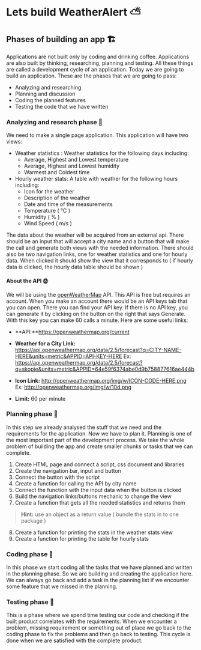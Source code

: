 # Lets build WeatherAlert ⛅
## Phases of building an app 🏗
Applications are not built only by coding and drinking coffee. Applications are also built by thinking, researching, planning and testing. All these things are called a development cycle of an application.  Today we are going to build an application. These are the phases that we are going to pass:
* Analyzing and researching
* Planning and discussion
* Coding the planned features
* Testing the code that we have written

### Analyzing and research phase 🔹
We need to make a single page application. This application will have two views: 
* Weather statistics : Weather statistics for the following days including:
	* Average, Highest and Lowest temperature
	* Average, Highest and Lowest humidity
	* Warmest and Coldest time
* Hourly weather stats: A table with weather for the following hours including:
	* Icon for the weather
	* Description of the weather
	* Date and time of the measurements
	* Temperature ( ℃ )
	* Humidity ( % )
	* Wind Speed ( m/s )

The data about the weather will be acquired from an external api. There should be an input that will accept a city name and a button that will make the call and generate both views with the needed information. There should also be two navigation links, one for weather statistics and one for hourly data. When clicked it should show the view that it corresponds to ( if hourly data is clicked, the hourly data table should be shown )
#### About the API 🌞
We will be using the [openWeatherMap](https://openweathermap.org/) API. This API is free but requires an account. When you make an account there would be an API keys tab that you can open. There you can find your API key. If there is no API key, you can generate it by clicking on the button on the right that says Generate. With this key you can make 60 calls a minute. Here are some useful links:

* **API:**https://openweathermap.org/current

* **Weather for a City Link:** https://api.openweathermap.org/data/2.5/forecast?q=CITY-NAME-HERE&units=metric&APPID=API-KEY-HERE
Ex: https://api.openweathermap.org/data/2.5/forecast?q=skopje&units=metric&APPID=64e59f6374abe0d9b758877616ae444b

* **Icon Link:** http://openweathermap.org/img/w/ICON-CODE-HERE.png
Ex: http://openweathermap.org/img/w/10d.png

* **Limit:** 60 per minute

### Planning phase 🔹
In this step we already analysed the stuff that we need and the requirements for the application. Now we have to plan it. Planning is one of the most important part of the development process. We take the whole problem of building the app and create smaller chunks or tasks that we can complete. 
1.  Create HTML page and connect a script, css document and libraries
2. Create the navigation bar, input and button
3. Connect the button with the script
4. Create a function for calling the API by city name
5. Connect the function with the input data when the button is clicked
6. Build the navigation links/buttons mechanic to change the view
7. Create a function that gets all the needed statistics and returns them
> **Hint:** use an object as a return value ( bundle the stats in to one package )
8. Create a function for printing the stats in the weather stats view
9. Create a function for printing the table for hourly stats
### Coding phase 🔹
In this phase we start coding all the tasks that we have planned and written in the planning phase. So we are building and creating the application here. We can always go back and add a task in the planning list if we encounter some feature that we missed in the planning. 

### Testing phase 🔹
This is a phase where we spend time testing our code and checking if the built product correlates with the requirements. When we encounter a problem, missing requirement or something out of place we go back to the coding phase to fix the problems and then go back to testing. This cycle is done when we are satisfied with the complete product. 
